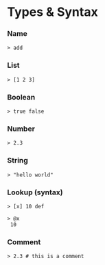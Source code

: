 # Types & Syntax

### Name

```
> add
```

### List

```
> [1 2 3]
```

### Boolean

```
> true false
```

### Number

```
> 2.3
```

### String

```
> "hello world"
```

### Lookup (syntax)

```
> [x] 10 def

> @x
 10
```

### Comment

```
> 2.3 # this is a comment
```